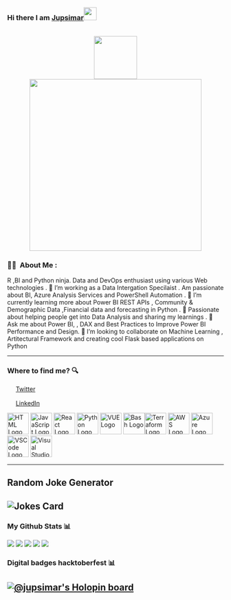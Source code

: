 ### Hi there I am [Jupsimar](https://www.linkedin.com/in/jupsimarsingh/)<img src="https://raw.githubusercontent.com/MartinHeinz/MartinHeinz/master/wave.gif" width="30px">
<br/>

<div id="header" align="center">
  <img src="https://media.giphy.com/media/M9gbBd9nbDrOTu1Mqx/giphy.gif" width="100"/>
</div>


<div id="header" align="center">
  <img src="https://static.wixstatic.com/media/1a1140_6078a0cb8c534e11960700ae86aa872b~mv2.gif" width="400"/>
</div>

### :man_technologist: &nbsp;About Me :

R ,BI and Python ninja. Data and DevOps enthusiast using various Web technologies . 
🔭 I’m working as a Data Intergation Specilaist . Am passionate about BI, Azure Analysis Services and PowerShell Automation .
🌱 I’m currently learning more about Power BI REST APIs , Community & Demographic Data ,Financial data and forecasting in Python .
💞️ Passionate about helping people get into Data Analysis and sharing my learnings .
💬 Ask me about Power BI, , DAX and Best Practices to Improve Power BI Performance and Design.
🌱 I’m looking to collaborate on Machine Learning , Artitectural Framework and creating cool Flask based applications on Python

---

### Where to find me? :mag:

<a href="https://twitter.com/JupsimarS"><img src="https://encrypted-tbn0.gstatic.com/images?q=tbn:ANd9GcQuYhZbWzJ6vO06wv6uQgJjiTfD5_wevAfRnOLKFhgS&s" width="16"/></a> [Twitter](https://twitter.com/JupsimarS)


<a href="https://www.linkedin.com/in/jupsimarsingh"><img src="https://cdn-icons-png.flaticon.com/512/174/174857.png" width="16"/></a> [LinkedIn](https://www.linkedin.com/in/jupsimarsingh/)


<!--
jupsimar/jupsimar is a ✨ special ✨ repository because its `README.md` (this file) appears on your GitHub profile.
You can click the Preview link to take a look at your changes.

-->



<p>
<img src="https://www.svgrepo.com/show/303205/html-5-logo.svg" alt="HTML Logo" width="50" height="50"/> <img src="https://cdn.worldvectorlogo.com/logos/logo-javascript.svg" alt="JavaScript Logo" width="50" height="50"/> <img src="https://cdn.worldvectorlogo.com/logos/react-2.svg" alt="React Logo" width="50" height="50"/> <img src="https://cdn.worldvectorlogo.com/logos/python-5.svg" alt="Python Logo" width="50" height="50"/> <img src="https://cdn.worldvectorlogo.com/logos/vue-9.svg" alt="VUE Logo" width="50" height="50"/> <img src="https://cdn.worldvectorlogo.com/logos/bash-1.svg" alt="Bash Logo" width="50" height="50"/><img src="https://cdn.worldvectorlogo.com/logos/terraform-enterprise.svg" alt="Terraform Logo" width="50" height="50"/> <img src="https://cdn.worldvectorlogo.com/logos/aws-2.svg" alt="AWS Logo" width="50" height="50"/> <img src="https://cdn.worldvectorlogo.com/logos/azure-1.svg" alt="Azure Logo" width="50" height="50"/> <img src="https://cdn.worldvectorlogo.com/logos/visual-studio-code-1.svg" alt="VSCode Logo" width="50" height="50"/> <img src="https://cdn.worldvectorlogo.com/logos/visual-studio-2013.svg" alt="Visual Studio Logo" width="50" height="50"/>
</p>

---

## Random Joke Generator
![Jokes Card](https://readme-jokes.vercel.app/api)
---

### My Github Stats 📊
![](http://github-profile-summary-cards.vercel.app/api/cards/stats?username=jupsimar&theme=gruvbox)
![](http://github-profile-summary-cards.vercel.app/api/cards/productive-time?username=jupsimar&theme=gruvbox&utcOffset=8)
![](http://github-profile-summary-cards.vercel.app/api/cards/profile-details?username=jupsimar&theme=gruvbox)
![](http://github-profile-summary-cards.vercel.app/api/cards/repos-per-language?username=jupsimar&theme=gruvbox)
![](http://github-profile-summary-cards.vercel.app/api/cards/most-commit-language?username=jupsimar&theme=gruvbox)

### Digital badges hacktoberfest 📊
[![@jupsimar's Holopin board](https://holopin.me/jupsimar)](https://holopin.io/@jupsimar)
---

